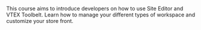 This course aims to introduce developers on how to use Site Editor and VTEX Toolbelt. Learn how to manage your different types of workspace and customize your store front.